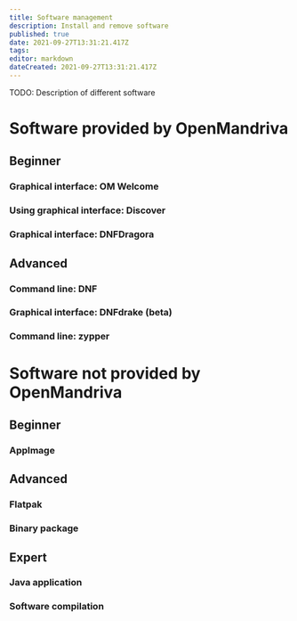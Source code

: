 ```yaml
---
title: Software management
description: Install and remove software
published: true
date: 2021-09-27T13:31:21.417Z
tags: 
editor: markdown
dateCreated: 2021-09-27T13:31:21.417Z
---
```


TODO: Description of different software

# Software provided by OpenMandriva

## Beginner

### Graphical interface: OM Welcome
### Using graphical interface: Discover
### Graphical interface: DNFDragora

## Advanced
### Command line: DNF
### Graphical interface: DNFdrake (beta)
### Command line: zypper

# Software not provided by OpenMandriva

## Beginner

### AppImage

## Advanced

### Flatpak
### Binary package

## Expert
### Java application
### Software compilation